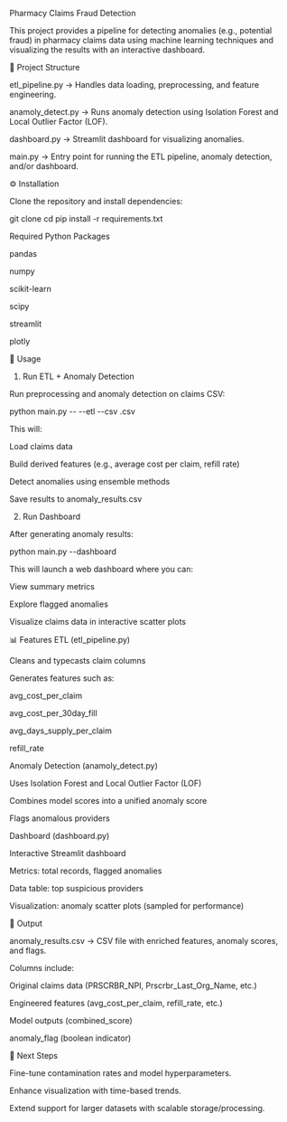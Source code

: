 Pharmacy Claims Fraud Detection

This project provides a pipeline for detecting anomalies (e.g., potential fraud) in pharmacy claims data using machine learning techniques and visualizing the results with an interactive dashboard.

📂 Project Structure

etl_pipeline.py → Handles data loading, preprocessing, and feature engineering.

anamoly_detect.py → Runs anomaly detection using Isolation Forest and Local Outlier Factor (LOF).

dashboard.py → Streamlit dashboard for visualizing anomalies.

main.py → Entry point for running the ETL pipeline, anomaly detection, and/or dashboard.

⚙️ Installation

Clone the repository and install dependencies:

git clone <your-repo-url>
cd <your-repo>
pip install -r requirements.txt

Required Python Packages

pandas

numpy

scikit-learn

scipy

streamlit

plotly

🚀 Usage
1. Run ETL + Anomaly Detection

Run preprocessing and anomaly detection on claims CSV:

python main.py -- --etl --csv <name>.csv


This will:

Load claims data

Build derived features (e.g., average cost per claim, refill rate)

Detect anomalies using ensemble methods

Save results to anomaly_results.csv

2. Run Dashboard

After generating anomaly results:

python main.py --dashboard


This will launch a web dashboard where you can:

View summary metrics

Explore flagged anomalies

Visualize claims data in interactive scatter plots

📊 Features
ETL (etl_pipeline.py)

Cleans and typecasts claim columns

Generates features such as:

avg_cost_per_claim

avg_cost_per_30day_fill

avg_days_supply_per_claim

refill_rate

Anomaly Detection (anamoly_detect.py)

Uses Isolation Forest and Local Outlier Factor (LOF)

Combines model scores into a unified anomaly score

Flags anomalous providers

Dashboard (dashboard.py)

Interactive Streamlit dashboard

Metrics: total records, flagged anomalies

Data table: top suspicious providers

Visualization: anomaly scatter plots (sampled for performance)

📁 Output

anomaly_results.csv → CSV file with enriched features, anomaly scores, and flags.

Columns include:

Original claims data (PRSCRBR_NPI, Prscrbr_Last_Org_Name, etc.)

Engineered features (avg_cost_per_claim, refill_rate, etc.)

Model outputs (combined_score)

anomaly_flag (boolean indicator)

🔮 Next Steps

Fine-tune contamination rates and model hyperparameters.

Enhance visualization with time-based trends.

Extend support for larger datasets with scalable storage/processing.